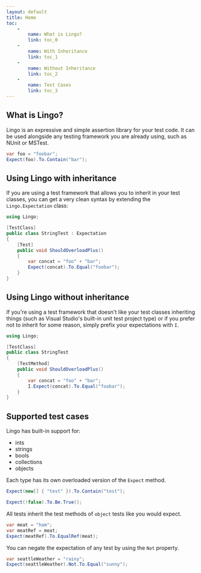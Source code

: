 ```yaml
---
layout: default
title: Home
toc:
    -
        name: What is Lingo?
        link: toc_0
    -
        name: With Inheritance
        link: toc_1
    -
        name: Without Inheritance
        link: toc_2
    -
        name: Test Cases
        link: toc_3
---
```


## What is Lingo?

Lingo is an expressive and simple assertion library for your test code. It can be used alongside any testing framework you are already using, such as NUnit or MSTest.

``` csharp
var foo = "foobar";
Expect(foo).To.Contain("bar");
```

## Using Lingo with inheritance

If you are using a test framework that allows you to inherit in your test classes, you can get a very clean syntax by extending the `Lingo.Expectation` class:

``` csharp
using Lingo;

[TestClass]
public class StringTest : Expectation
{
    [Test]
    public void ShouldOverloadPlus()
    {
        var concat = "foo" + "bar";
        Expect(concat).To.Equal("foobar");
    }
}
```


## Using Lingo without inheritance

If you're using a test framework that doesn't like your test classes inheriting things (such as Visual Studio's built-in unit test project type) or if you prefer not to inherit for some reason, simply prefix your expectations with `I`.

``` csharp
using Lingo;

[TestClass]
public class StringTest
{
    [TestMethod]
    public void ShouldOverloadPlus()
    {
        var concat = "foo" + "bar";
        I.Expect(concat).To.Equal("foobar");
    }
}
```

## Supported test cases

Lingo has built-in support for:

* ints
* strings
* bools
* collections
* objects

Each type has its own overloaded version of the `Expect` method.

``` csharp
Expect(new[] { "test" }).To.Contain("test");

Expect(!false).To.Be.True();
```


All tests inherit the test methods of `object` tests like you would expect.

``` csharp
var meat = "ham";
var meatRef = meat;
Expect(meatRef).To.EqualRef(meat);
```


You can negate the expectation of any test by using the `Not` property.

``` csharp
var seattleWeather = "rainy";
Expect(seattleWeather).Not.To.Equal("sunny");
```


